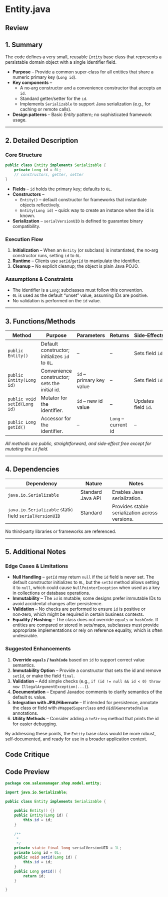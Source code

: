 # Entity.java

## Review

## 1. Summary

The code defines a very small, reusable `Entity` base class that represents a persistable domain object with a single identifier field.  
* **Purpose** – Provide a common super‑class for all entities that share a numeric primary key (`Long id`).  
* **Key components** –  
  * A no‑arg constructor and a convenience constructor that accepts an `id`.  
  * Standard getter/setter for the `id`.  
  * Implements `Serializable` to support Java serialization (e.g., for caching or remote calls).  
* **Design patterns** – Basic *Entity* pattern; no sophisticated framework usage.

---

## 2. Detailed Description

### Core Structure
```java
public class Entity implements Serializable {
    private Long id = 0L;
    // constructors, getter, setter
}
```
* **Fields** – `id` holds the primary key; defaults to `0L`.  
* **Constructors** –  
  * `Entity()` – default constructor for frameworks that instantiate objects reflectively.  
  * `Entity(Long id)` – quick way to create an instance when the id is known.  
* **Serialization** – `serialVersionUID` is defined to guarantee binary compatibility.

### Execution Flow
1. **Initialization** – When an `Entity` (or subclass) is instantiated, the no‑arg constructor runs, setting `id` to `0L`.  
2. **Runtime** – Clients use `setId`/`getId` to manipulate the identifier.  
3. **Cleanup** – No explicit cleanup; the object is plain Java POJO.

### Assumptions & Constraints
* The identifier is a `Long`; subclasses must follow this convention.  
* `0L` is used as the default “unset” value, assuming IDs are positive.  
* No validation is performed on the `id` value.

---

## 3. Functions/Methods

| Method | Purpose | Parameters | Returns | Side‑Effects |
|--------|---------|------------|---------|--------------|
| `public Entity()` | Default constructor; initializes `id` to `0L`. | – | – | Sets field `id`. |
| `public Entity(Long id)` | Convenience constructor; sets the initial id. | `id` – primary key value | – | Sets field `id`. |
| `public void setId(Long id)` | Mutator for the identifier. | `id` – new id value | – | Updates field `id`. |
| `public Long getId()` | Accessor for the identifier. | – | `Long` – current id | – |

*All methods are public, straightforward, and side‑effect free except for mutating the `id` field.*

---

## 4. Dependencies

| Dependency | Nature | Notes |
|------------|--------|-------|
| `java.io.Serializable` | Standard Java API | Enables Java serialization. |
| `java.io.Serializable` static field `serialVersionUID` | Standard | Provides stable serialization across versions. |

No third‑party libraries or frameworks are referenced.

---

## 5. Additional Notes

### Edge Cases & Limitations
* **Null Handling** – `getId` may return `null` if the `id` field is never set. The default constructor initializes to `0L`, but the `setId` method allows setting it to `null`, which could cause `NullPointerException` when used as a key in collections or database operations.  
* **Immutability** – The `id` is mutable; some designs prefer immutable IDs to avoid accidental changes after persistence.  
* **Validation** – No checks are performed to ensure `id` is positive or non‑zero, which might be required in certain business contexts.  
* **Equality / Hashing** – The class does not override `equals` or `hashCode`. If entities are compared or stored in sets/maps, subclasses must provide appropriate implementations or rely on reference equality, which is often undesirable.

### Suggested Enhancements
1. **Override `equals` / `hashCode`** based on `id` to support correct value semantics.  
2. **Immutability Option** – Provide a constructor that sets the id and remove `setId`, or make the field `final`.  
3. **Validation** – Add simple checks (e.g., `if (id != null && id < 0) throw new IllegalArgumentException(...)`).  
4. **Documentation** – Expand Javadoc comments to clarify semantics of the default `0L` value.  
5. **Integration with JPA/Hibernate** – If intended for persistence, annotate the class or field with `@MappedSuperclass` and `@Id`/`@GeneratedValue` annotations.  
6. **Utility Methods** – Consider adding a `toString` method that prints the id for easier debugging.

By addressing these points, the `Entity` base class would be more robust, self‑documented, and ready for use in a broader application context.

## Code Critique



## Code Preview

```java
package com.salesmanager.shop.model.entity;

import java.io.Serializable;

public class Entity implements Serializable {
  
    public Entity() {}
    public Entity(Long id) {
    	this.id = id;
    }
	
	/**
	 * 
	 */
	private static final long serialVersionUID = 1L;
	private Long id = 0L;
	public void setId(Long id) {
		this.id = id;
	}
	public Long getId() {
		return id;
	}

}



```
